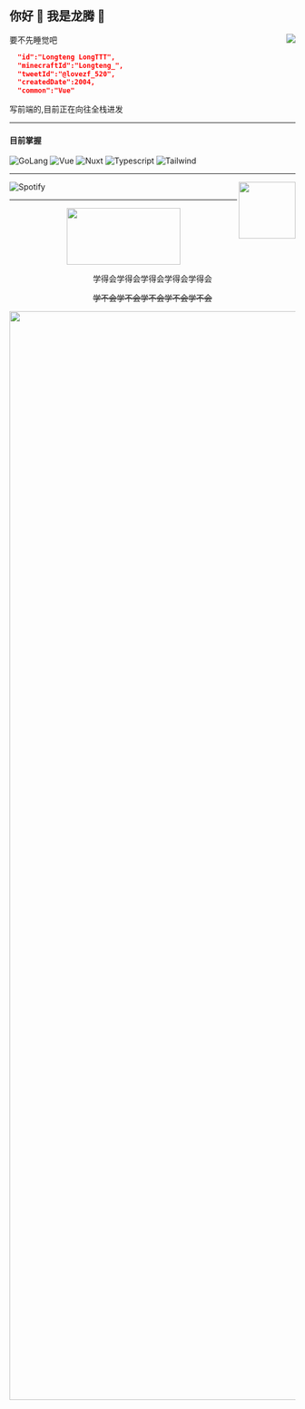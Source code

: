 ## 你好 👋  我是龙腾 🐾

<img align="right" src="https://github-readme-stats.vercel.app/api?username=c6161039&show_icons=true&icon_color=CE1D2D&text_color=718096&bg_color=ffffff&hide_title=true" />

<p>要不先睡觉吧</p>

``` json
  "id":"Longteng LongTTT",
  "minecraftId":"Longteng_",
  "tweetId":"@lovezf_520",
  "createdDate":2004,
  "common":"Vue"
```

<p>写前端的,目前正在向往全栈进发</p>

<hr>

<h4>目前掌握</h4>

![GoLang](https://img.shields.io/badge/Go-00ADD8?style=for-the-badge&logo=go&logoColor=white) ![Vue](https://img.shields.io/badge/Vue.js-35495E?style=for-the-badge&logo=vuedotjs&logoColor=4FC08D) ![Nuxt](https://img.shields.io/badge/Nuxt.js-00DC82?style=for-the-badge&logo=nuxtdotjs&logoColor=white) ![Typescript](https://img.shields.io/badge/TypeScript-007ACC?style=for-the-badge&logo=typescript&logoColor=white) ![Tailwind](https://img.shields.io/badge/Tailwind_CSS-38B2AC?style=for-the-badge&logo=tailwind-css&logoColor=white) 

<hr>

![Spotify](https://spotify-recently-played-readme.vercel.app/api?user=31bwumgzm7gamifpxwk2he4v5jzu&count=1)
<img align="right" src="https://www.animatedimages.org/data/media/140/animated-love-image-0505.gif" width="100" height="100"></img>

<hr>

<p align="center">
<img src="https://wails.io/zh-Hans/img/wails-logo-horizontal-dark.svg" width="200" height="100"></img>
</p>
<p align="center">学得会学得会学得会学得会学得会</p>
<p align="center"><s>学不会学不会学不会学不会学不会</s></p>

<img src="https://www.animatedimages.org/data/media/562/animated-line-image-0184.gif" width="1920" height=""></img>
